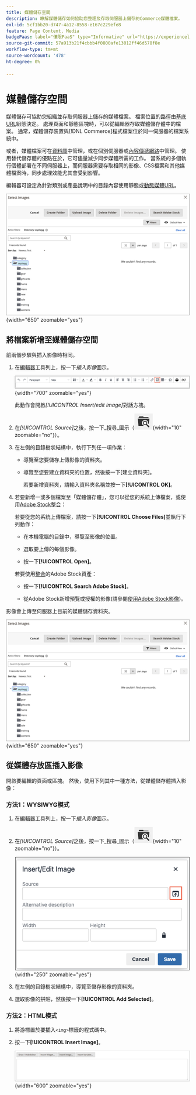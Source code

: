```yaml
---
title: 媒體儲存空間
description: 瞭解媒體儲存如何協助您整理及存取伺服器上儲存的Commerce媒體檔案。
exl-id: 5cf1bb20-d747-4a12-8558-e167c229efe8
feature: Page Content, Media
badgePaas: label="僅限PaaS" type="Informative" url="https://experienceleague.adobe.com/zh-hant/docs/commerce/user-guides/product-solutions" tooltip="僅適用於雲端專案(Adobe管理的PaaS基礎結構)和內部部署專案的Adobe Commerce 。"
source-git-commit: 57a913b21f4cbbb4f0800afe13012ff46d578f8e
workflow-type: tm+mt
source-wordcount: '478'
ht-degree: 0%

---
```


# 媒體儲存空間

媒體儲存可協助您組織並存取伺服器上儲存的媒體檔案。 檔案位置的路徑由[基底URL](../stores-purchase/store-urls.md)組態決定。 處理頁面和靜態區塊時，可以從編輯器存取媒體儲存體中的檔案。 通常，媒體儲存裝置與[!DNL Commerce]程式檔案位於同一伺服器的檔案系統中。

或者，媒體檔案可在[資料庫](media-storage-database.md)中管理，或在個別伺服器或[內容傳遞網路](media-storage-content-delivery-network.md)中管理。 使用替代儲存體的優點在於，它可儘量減少同步媒體所需的工作。 當系統的多個執行個體部署在不同伺服器上，而伺服器需要存取相同的影像、CSS檔案和其他媒體檔案時，同步處理效能尤其會受到影響。

編輯器可設定為針對類別或產品說明中的目錄內容使用靜態或[動態媒體URL](../catalog/catalog-urls.md#configure-catalog-media-url-format)。

![[!DNL Commerce]媒體儲存空間](./assets/media-storage.png){width="650" zoomable="yes"}

## 將檔案新增至媒體儲存空間

前兩個步驟與插入影像時相同。

1. 在[編輯器](editor.md)工具列上，按一下&#x200B;_插入影像_&#x200B;圖示。

   ![插入影像圖示](./assets/editor-toolbar-image-button.png){width="700" zoomable="yes"}

   此動作會開啟&#x200B;_[!UICONTROL Insert/edit image]_&#x200B;對話方塊。

1. 在&#x200B;_[!UICONTROL Source]_&#x200B;之後，按一下_&#x200B;搜尋&#x200B;_圖示（![搜尋圖示](./assets/media-gallery-icon-browse.png){width="10" zoomable="no"}）。

1. 在左側的目錄樹狀結構中，執行下列任一項作業：

   - 導覽至您要儲存上傳影像的資料夾。

   - 導覽至您要建立資料夾的位置，然後按一下[建立資料夾]。**&#x200B;**

     若要新增資料夾，請輸入資料夾名稱並按一下&#x200B;**[!UICONTROL OK]**。

1. 若要新增一或多個檔案至「媒體儲存體」，您可以從您的系統上傳檔案，或使用[Adobe Stock整合](adobe-stock.md)：

   若要從您的系統上傳檔案，請按一下&#x200B;**[!UICONTROL Choose Files]**&#x200B;並執行下列動作：

   - 在本機電腦的目錄中，導覽至影像的位置。

   - 選取要上傳的每個影像。

   - 按一下&#x200B;**[!UICONTROL Open]**。

   若要使用[整合](adobe-stock.md)的Adobe Stock資產：

   - 按一下&#x200B;**[!UICONTROL Search Adobe Stock]**。

   - 從Adobe Stock新增預覽或授權的影像(請參閱[使用Adobe Stock影像](adobe-stock-manage.md))。

影像會上傳至伺服器上目前的媒體儲存資料夾。

![[!DNL Commerce]媒體儲存空間](./assets/media-storage.png){width="650" zoomable="yes"}

## 從媒體存放區插入影像

開啟要編輯的頁面或區塊。 然後，使用下列其中一種方法，從媒體儲存體插入影像：

### 方法1：WYSIWYG模式

1. 在[編輯器](editor.md)工具列上，按一下&#x200B;_插入影像_&#x200B;圖示。

1. 在&#x200B;_[!UICONTROL Source]_&#x200B;之後，按一下_&#x200B;搜尋&#x200B;_圖示（![搜尋圖示](./assets/media-gallery-icon-browse.png){width="10" zoomable="no"}）。

   ![選取搜尋圖示](./assets/editor-dialog-insert-image.png){width="250" zoomable="yes"}

1. 在左側的目錄樹狀結構中，導覽至儲存影像的資料夾。

1. 選取影像的拼貼，然後按一下&#x200B;**[!UICONTROL Add Selected]**。

### 方法2：HTML模式

1. 將游標置於要插入`<img>`標籤的程式碼中。

1. 按一下&#x200B;**[!UICONTROL Insert Image]**。

   ![插入影像(HTML模式)](./assets/editor-html-mode-insert-image.png){width="600" zoomable="yes"}
